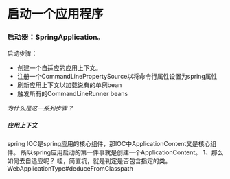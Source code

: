 # 启动一个应用程序
### 启动器：SpringApplication。
启动步骤：
* 创建一个自适应的应用上下文。
* 注册一个CommandLinePropertySource以将命令行属性设置为spring属性
* 刷新应用上下文以加载说有的单例bean
* 触发所有的CommandLineRunner beans

*为什么是这一系列步骤？*
##### 应用上下文
spring IOC是spring应用的核心组件，那IOC中ApplicationContent又是核心组件。
所以spring应用启动的第一件事就是创建一个ApplicationContent。
1、那么如何去自适应呢？
 哇，简直坑，就是判定是否包含指定的类。WebApplicationType#deduceFromClasspath






